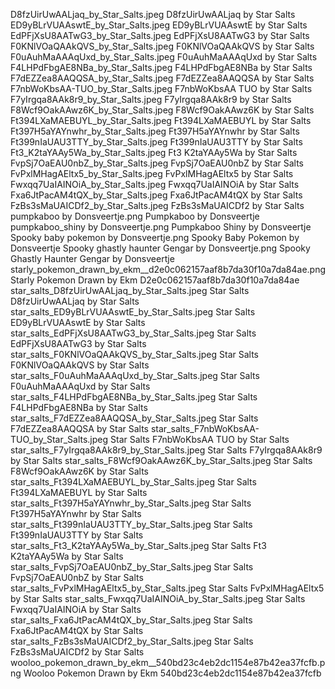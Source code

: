 D8fzUirUwAALjaq_by_Star_Salts.jpeg D8fzUirUwAALjaq by Star Salts
ED9yBLrVUAAswtE_by_Star_Salts.jpeg ED9yBLrVUAAswtE by Star Salts
EdPFjXsU8AATwG3_by_Star_Salts.jpeg EdPFjXsU8AATwG3 by Star Salts
F0KNlVOaQAAkQVS_by_Star_Salts.jpeg F0KNlVOaQAAkQVS by Star Salts
F0uAuhMaAAAqUxd_by_Star_Salts.jpeg F0uAuhMaAAAqUxd by Star Salts
F4LHPdFbgAE8NBa_by_Star_Salts.jpeg F4LHPdFbgAE8NBa by Star Salts
F7dEZZea8AAQQSA_by_Star_Salts.jpeg F7dEZZea8AAQQSA by Star Salts
F7nbWoKbsAA-TUO_by_Star_Salts.jpeg F7nbWoKbsAA TUO by Star Salts
F7yIrgqa8AAk8r9_by_Star_Salts.jpeg F7yIrgqa8AAk8r9 by Star Salts
F8Wcf9OakAAwz6K_by_Star_Salts.jpeg F8Wcf9OakAAwz6K by Star Salts
Ft394LXaMAEBUYL_by_Star_Salts.jpeg Ft394LXaMAEBUYL by Star Salts
Ft397H5aYAYnwhr_by_Star_Salts.jpeg Ft397H5aYAYnwhr by Star Salts
Ft399nIaUAU3TTY_by_Star_Salts.jpeg Ft399nIaUAU3TTY by Star Salts
Ft3_K2taYAAy5Wa_by_Star_Salts.jpeg Ft3 K2taYAAy5Wa by Star Salts
FvpSj7OaEAU0nbZ_by_Star_Salts.jpeg FvpSj7OaEAU0nbZ by Star Salts
FvPxlMHagAEltx5_by_Star_Salts.jpeg FvPxlMHagAEltx5 by Star Salts
Fwxqq7UaIAINOiA_by_Star_Salts.jpeg Fwxqq7UaIAINOiA by Star Salts
Fxa6JtPacAM4tQX_by_Star_Salts.jpeg Fxa6JtPacAM4tQX by Star Salts
FzBs3sMaUAICDf2_by_Star_Salts.jpeg FzBs3sMaUAICDf2 by Star Salts
pumpkaboo by Donsveertje.png Pumpkaboo by Donsveertje
pumpkaboo_shiny by Donsveertje.png Pumpkaboo Shiny by Donsveertje
Spooky baby pokemon by Donsveertje.png Spooky Baby Pokemon by Donsveertje
Spooky ghastly haunter Gengar by Donsveertje.png Spooky Ghastly Haunter Gengar by Donsveertje
starly_pokemon_drawn_by_ekm__d2e0c062157aaf8b7da30f10a7da84ae.png Starly Pokemon Drawn by Ekm  D2e0c062157aaf8b7da30f10a7da84ae
star_salts_D8fzUirUwAALjaq_by_Star_Salts.jpeg Star Salts D8fzUirUwAALjaq by Star Salts
star_salts_ED9yBLrVUAAswtE_by_Star_Salts.jpeg Star Salts ED9yBLrVUAAswtE by Star Salts
star_salts_EdPFjXsU8AATwG3_by_Star_Salts.jpeg Star Salts EdPFjXsU8AATwG3 by Star Salts
star_salts_F0KNlVOaQAAkQVS_by_Star_Salts.jpeg Star Salts F0KNlVOaQAAkQVS by Star Salts
star_salts_F0uAuhMaAAAqUxd_by_Star_Salts.jpeg Star Salts F0uAuhMaAAAqUxd by Star Salts
star_salts_F4LHPdFbgAE8NBa_by_Star_Salts.jpeg Star Salts F4LHPdFbgAE8NBa by Star Salts
star_salts_F7dEZZea8AAQQSA_by_Star_Salts.jpeg Star Salts F7dEZZea8AAQQSA by Star Salts
star_salts_F7nbWoKbsAA-TUO_by_Star_Salts.jpeg Star Salts F7nbWoKbsAA TUO by Star Salts
star_salts_F7yIrgqa8AAk8r9_by_Star_Salts.jpeg Star Salts F7yIrgqa8AAk8r9 by Star Salts
star_salts_F8Wcf9OakAAwz6K_by_Star_Salts.jpeg Star Salts F8Wcf9OakAAwz6K by Star Salts
star_salts_Ft394LXaMAEBUYL_by_Star_Salts.jpeg Star Salts Ft394LXaMAEBUYL by Star Salts
star_salts_Ft397H5aYAYnwhr_by_Star_Salts.jpeg Star Salts Ft397H5aYAYnwhr by Star Salts
star_salts_Ft399nIaUAU3TTY_by_Star_Salts.jpeg Star Salts Ft399nIaUAU3TTY by Star Salts
star_salts_Ft3_K2taYAAy5Wa_by_Star_Salts.jpeg Star Salts Ft3 K2taYAAy5Wa by Star Salts
star_salts_FvpSj7OaEAU0nbZ_by_Star_Salts.jpeg Star Salts FvpSj7OaEAU0nbZ by Star Salts
star_salts_FvPxlMHagAEltx5_by_Star_Salts.jpeg Star Salts FvPxlMHagAEltx5 by Star Salts
star_salts_Fwxqq7UaIAINOiA_by_Star_Salts.jpeg Star Salts Fwxqq7UaIAINOiA by Star Salts
star_salts_Fxa6JtPacAM4tQX_by_Star_Salts.jpeg Star Salts Fxa6JtPacAM4tQX by Star Salts
star_salts_FzBs3sMaUAICDf2_by_Star_Salts.jpeg Star Salts FzBs3sMaUAICDf2 by Star Salts
wooloo_pokemon_drawn_by_ekm__540bd23c4eb2dc1154e87b42ea37fcfb.png Wooloo Pokemon Drawn by Ekm  540bd23c4eb2dc1154e87b42ea37fcfb
